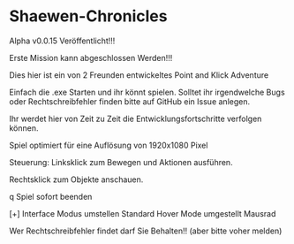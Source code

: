 ﻿
Shaewen-Chronicles
==================

Alpha v0.0.15 Veröffentlicht!!!

Erste Mission kann abgeschlossen Werden!!!

Dies hier ist ein von 2 Freunden entwickeltes Point and Klick Adventure

Einfach die .exe Starten und ihr könnt spielen.
Solltet ihr irgendwelche Bugs oder Rechtschreibfehler finden bitte auf GitHub ein Issue anlegen.

Ihr werdet hier von Zeit zu Zeit die Entwicklungsfortschritte verfolgen können.


Spiel optimiert für eine Auflösung von 1920x1080 Pixel


Steuerung:
Linksklick zum Bewegen und Aktionen ausführen.

Rechtsklick zum Objekte anschauen.

q Spiel sofort beenden

[+] Interface Modus umstellen Standard Hover Mode umgestellt Mausrad


Wer Rechtschreibfehler findet darf Sie Behalten!! (aber bitte voher melden)